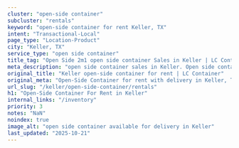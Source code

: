 ```yaml
---
cluster: "open-side container"
subcluster: "rentals"
keyword: "open-side container for rent Keller, TX"
intent: "Transactional-Local"
page_type: "Location-Product"
city: "Keller, TX"
service_type: "open side container"
title_tag: "Open Side 2m1 open side container Sales in Keller | LC Container"
meta_description: "open side container sales in Keller. Open side containers for oversized cargo. Fast delivery, competitive pricing. Serving open side container area. Quote ID: BP3. Call (214) 524-4168 for your free quote today."
original_title: "Keller open-side container for rent | LC Container"
original_meta: "Open-Side Container for rent with delivery in Keller, TX. LC Container — local Since 2003. Get pricing today."
url_slug: "/keller/open-side-container/rentals"
h1: "Open-Side Container For Rent in Keller"
internal_links: "/inventory"
priority: 3
notes: "NaN"
noindex: true
image_alt: "open side container available for delivery in Keller"
last_updated: "2025-10-21"
---
```


<!-- TODO: Add unique city/inventory copy, images, and internal links here. -->
